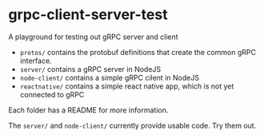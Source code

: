 # grpc-client-server-test
A playground for testing out gRPC server and client

* `protos/` contains the protobuf definitions that create the common gRPC interface.
* `server/` contains a gRPC server in NodeJS
* `node-client/` contains a simple gRPC cilent in NodeJS
* `reactnative/` contains a simple react native app, which is not yet connected to gRPC

Each folder has a README for more information.

The `server/` and `node-client/` currently provide usable code. Try them out.